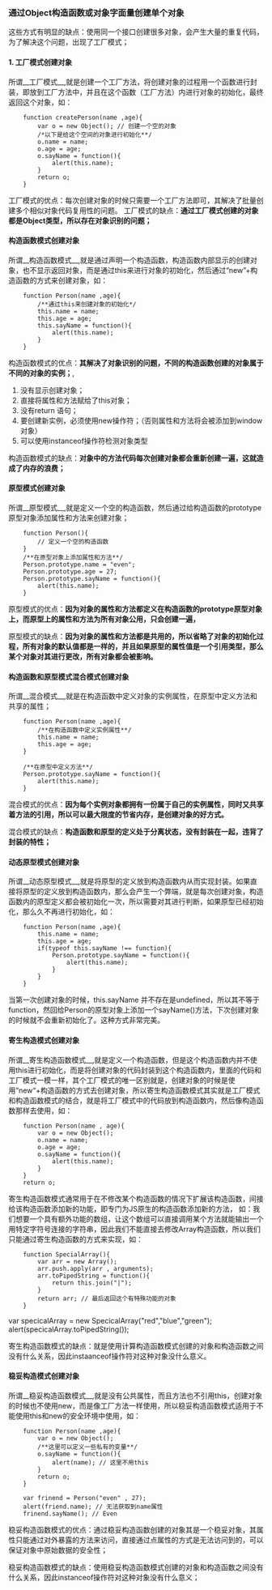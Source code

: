 ### 通过Object构造函数或对象字面量创建单个对象

这些方式有明显的缺点：使用同一个接口创建很多对象，会产生大量的重复代码，为了解决这个问题，出现了工厂模式；


#### 1. 工厂模式创建对象

所谓__工厂模式__,就是创建一个工厂方法，将创建对象的过程用一个函数进行封装，即放到工厂方法中，并且在这个函数（工厂方法）内进行对象的初始化，最终返回这个对象，如：

```
	function createPerson(name ,age){
		var o = new Object(); // 创建一个空的对象
		/*以下是给这个空间的对象进行初始化**/
		o.name = name;
		o.age = age; 
		o.sayName = function(){
			alert(this.name);
		}
		return o;
	}
```

工厂模式的优点：每次创建对象的时候只需要一个工厂方法即可，其解决了批量创建多个相似对象代码复用性的问题。
工厂模式的缺点：__通过工厂模式创建的对象都是Object类型，所以存在对象识别的问题；__


#### 构造函数模式创建对象

所谓__构造函数模式__,就是通过声明一个构造函数，构造函数内部显示的创建对象，也不显示返回对象，而是通过this来进行对象的初始化，然后通过“new”+构造函数的方式来创建对象，如：

```
	function Person(name ,age){
		/**通过this来创建对象的初始化*/
		this.name = name;
		this.age = age;
		this.sayName = function(){
			alert(this.name);
		}
	}
```

构造函数模式的优点：__其解决了对象识别的问题，不同的构造函数创建的对象属于不同的对象的实例；__,

1. 没有显示创建对象；
2. 直接将属性和方法赋给了this对象；
3. 没有return 语句；
4. 要创建新实例，必须使用new操作符；（否则属性和方法将会被添加到window对象）
5. 可以使用instanceof操作符检测对象类型

构造函数模式的缺点：__对象中的方法代码每次创建对象都会重新创建一遍，这就造成了内存的浪费；__


#### 原型模式创建对象

所谓__原型模式__,就是定义一个空的构造函数，然后通过给构造函数的prototype原型对象添加属性和方法来创建对象；

```
	function Person(){
		// 定义一个空的构造函数
	}
	/**在原型对象上添加属性和方法**/
	Person.prototype.name = "even";
	Person.prototype.age = 27;
	Person.prototype.sayName = function(){
		alert(this.name);
	}
```

原型模式的优点：__因为对象的属性和方法都定义在构造函数的prototype原型对象上，而原型上的属性和方法为所有对象公用，只会创建一遍，__

原型模式的缺点：__因为对象的属性和方法都是共用的，所以省略了对象的初始化过程，所有对象的默认值都是一样的，并且如果原型的属性值是一个引用类型，那么某个对象对其进行更改，所有对象都会被影响。__

#### 构造函数和原型模式混合模式创建对象

所谓__混合模式__,就是在构造函数中定义对象的实例属性，在原型中定义方法和共享的属性；

```
	function Person(name ,age){
		/**在构造函数中定义实例属性**/
		this.name = name;
		this.age = age;
	}
	
	/**在原型中定义方法**/
	Person.prototype.sayName = function(){
		alert(this.name);
	}
```

混合模式的优点：__因为每个实例对象都拥有一份属于自己的实例属性，同时又共享着方法的引用，所以可以最大限度的节省内存，是创建对象的好方式。__

混合模式的缺点：__构造函数和原型的定义处于分离状态，没有封装在一起，违背了封装的特性；__

#### 动态原型模式创建对象

所谓__动态原型模式__,就是将原型的定义放到构造函数内从而实现封装。如果直接将原型的定义放到构造函数内，那么会产生一个弊端，就是每次创建对象，构造函数内的原型定义都会被初始化一次，所以需要对其进行判断，如果原型已经初始化，那么久不再进行初始化，如：

```
	function Person(name ,age){
		this.name = name;
		this.age = age;
		if(typeof this.sayName !== function){
			Person.prototype.sayName = function(){
				alert(this.name);
			}
		}
	}
```
当第一次创建对象的时候，this.sayName 并不存在是undefined，所以其不等于function，然回给Person的原型对象上添加一个sayName()方法，下次创建对象的时候就不会重新初始化了。这种方式非常完美。


#### 寄生构造模式创建对象

所谓__寄生构造函数模式__,就是定义一个构造函数，但是这个构造函数内并不使用this进行初始化，而是将创建对象的代码封装到这个构造函数内，里面的代码和工厂模式一模一样，其个工厂模式的唯一区别就是，创建对象的时候是使用“new“+构造函数的方式去创建对象，所以寄生构造函数模式其实就是工厂模式和构造函数模式的结合，就是将工厂模式中的代码放到构造函数内，然后像构造函数那样去使用，如：

```
	function Person(name , age){
		var o = new Object();
		o.name = name;
		o.age = age;
		o.sayName = function(){
			alert(this.name);
		}
	}
	return o;
```

寄生构造函数模式通常用于在不修改某个构造函数的情况下扩展该构造函数，间接给该构造函数添加新的功能，即专门为JS原生的构造函数添加新的方法，
如：我们想要一个具有额外功能的数组，让这个数组可以直接调用某个方法就能输出一个用特定字符号连接的字符串，因此我们不能直接去修改Array构造函数，所以我们只能通过寄生构造函数的方式来实现，如：

```
	function SpecialArray(){
		var arr = new Array();
		arr.push.apply(arr , arguments);
		arr.toPipedString = function(){
			return this.join("|");
		}
		return arr; // 最后返回这个有特殊功能的对象
	}
```

var specicalArray = new SpecicalArray("red","blue","green");
alert(specicalArray.toPipedString());

寄生构造函数模式的缺点：就是使用计算构造函数模式创建的对象和构造函数之间没有什么关系，因此instaanceof操作符对这种对象没什么意义。

#### 稳妥构造模式创建对象

所谓__稳妥构造函数模式__,就是没有公共属性，而且方法也不引用this，创建对象的时候也不使用new，而是像工厂方法一样使用，所以稳妥构造函数模式适用于不能使用this和new的安全环境中使用，如：

```
	function Person(name ,age){
		var o = new Object();
		/**这里可以定义一些私有的变量**/
		o.sayName = function(){
			alert(name); // 这里不用this
		}
		return o;
	}
	
	var frinend = Person("even" , 27);
	alert(friend.name); // 无法获取到name属性
	frinend.sayName(); // Even
```

稳妥构造函数模式的优点：通过稳妥构造函数创建的对象其是一个稳妥对象，其属性只能通过对外暴露的方法来访问，直接通过点属性的方式是无法访问到的，可以保证对象中原始数据的安全性；

稳妥构造函数模式的缺点：使用稳妥构造函数模式创建的对象和构造函数之间没有什么关系，因此instanceof操作符对这种对象没有什么意义；

















